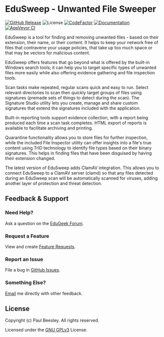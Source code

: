# EduSweep - Unwanted File Sweeper

[![GitHub Release](https://img.shields.io/github/release-pre/paulbeesley3/edusweep.svg)](https://GitHub.com/paulbeesley3/edusweep/releases/)
![License](https://img.shields.io/github/license/paulbeesley3/edusweep.svg)
[![CodeFactor](https://www.codefactor.io/repository/github/paulbeesley3/edusweep/badge)](https://www.codefactor.io/repository/github/paulbeesley3/edusweep)
[![Documentation](https://img.shields.io/readthedocs/edusweep.svg)](https://edusweep.readthedocs.io/en/latest/)
[![AppVeyor CI](https://img.shields.io/appveyor/ci/paulbeesley3/edusweep/master.svg)](https://ci.appveyor.com/project/paulbeesley3/edusweep)

EduSweep is a tool for finding and removing unwanted files - based on their extension, their
name, or their content. It helps to keep your network free of files that contravene your usage
policies, that take up too much space or that may be vectors for malicious content.

EduSweep offers features that go beyond what is offered by the built-in Windows search tools;
it can help you to target specific types of unwanted files more easily while also offering
evidence gathering and file inspection tools.

Scan tasks make repeated, regular scans quick and easy to run. Select relevant directories
to scan then quickly target groups of files using signatures (premade sets of things to
detect during the scan). The Signature Studio utility lets you create, manage and share custom
signatures that extend the signatures included with the application.

Built-in reporting tools support evidence collection, with a report being produced each
time a scan task completes. HTML export of reports is available to facilitate archiving
and printing.

Quarantine functionality allows you to store files for further inspection, while the included
File Inspector utility can offer insights into a file's true content using TrID technology to
identify file types based on their binary signatures. This helps in finding files that have
been disguised by having their extension changed.

The latest version of EduSweep adds ClamAV integration. This allows you to connect EduSweep
to a ClamAV server (clamd) so that any files detected during an EduSweep scan will be automatically
scanned for viruses, adding another layer of protection and threat detection.

## Feedback & Support
### Need Help?
Ask a question on the [EduGeek Forum](http://www.edugeek.net/forums/edusweep).

### Request a Feature
View and create [Feature Requests](https://github.com/paulbeesley3/EduSweep/labels/enhancement).

### Report an Issue
File a bug in [GitHub Issues](https://github.com/paulbeesley3/EduSweep/issues).

### Something Else?
[Email](https://www.paulbeesley.com/contact) me directly with other feedback.

## License

Copyright (c) Paul Beesley. All rights reserved.

Licensed under the [GNU GPLv3](LICENSE.md) License.
